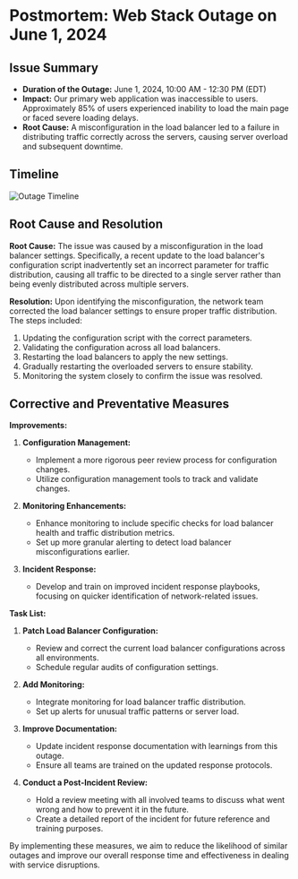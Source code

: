 # Postmortem: Web Stack Outage on June 1, 2024

## Issue Summary
- **Duration of the Outage:** June 1, 2024, 10:00 AM - 12:30 PM (EDT)
- **Impact:** Our primary web application was inaccessible to users. Approximately 85% of users experienced inability to load the main page or faced severe loading delays.
- **Root Cause:** A misconfiguration in the load balancer led to a failure in distributing traffic correctly across the servers, causing server overload and subsequent downtime.

## Timeline
![Outage Timeline](timeline_diagram.png)

## Root Cause and Resolution

**Root Cause:**
The issue was caused by a misconfiguration in the load balancer settings. Specifically, a recent update to the load balancer's configuration script inadvertently set an incorrect parameter for traffic distribution, causing all traffic to be directed to a single server rather than being evenly distributed across multiple servers.

**Resolution:**
Upon identifying the misconfiguration, the network team corrected the load balancer settings to ensure proper traffic distribution. The steps included:
1. Updating the configuration script with the correct parameters.
2. Validating the configuration across all load balancers.
3. Restarting the load balancers to apply the new settings.
4. Gradually restarting the overloaded servers to ensure stability.
5. Monitoring the system closely to confirm the issue was resolved.

## Corrective and Preventative Measures

**Improvements:**
1. **Configuration Management:**
   - Implement a more rigorous peer review process for configuration changes.
   - Utilize configuration management tools to track and validate changes.

2. **Monitoring Enhancements:**
   - Enhance monitoring to include specific checks for load balancer health and traffic distribution metrics.
   - Set up more granular alerting to detect load balancer misconfigurations earlier.

3. **Incident Response:**
   - Develop and train on improved incident response playbooks, focusing on quicker identification of network-related issues.

**Task List:**
1. **Patch Load Balancer Configuration:**
   - Review and correct the current load balancer configurations across all environments.
   - Schedule regular audits of configuration settings.

2. **Add Monitoring:**
   - Integrate monitoring for load balancer traffic distribution.
   - Set up alerts for unusual traffic patterns or server load.

3. **Improve Documentation:**
   - Update incident response documentation with learnings from this outage.
   - Ensure all teams are trained on the updated response protocols.

4. **Conduct a Post-Incident Review:**
   - Hold a review meeting with all involved teams to discuss what went wrong and how to prevent it in the future.
   - Create a detailed report of the incident for future reference and training purposes.

By implementing these measures, we aim to reduce the likelihood of similar outages and improve our overall response time and effectiveness in dealing with service disruptions.
